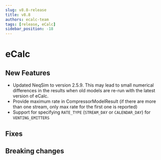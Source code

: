 ```yaml
---
slug: v8.8-release
title: v8.8
authors: ecalc-team
tags: [release, eCalc]
sidebar_position: -18
---
```


# eCalc



## New Features

- Updated NeqSim to version 2.5.9. This may lead to small numerical differences in the results when old models are re-run with the latest version of eCalc.
- Provide maximum rate in CompressorModelResult (if there are more than one stream, only max rate for  the first one is reported)
- Support for specifying `RATE_TYPE` (`STREAM_DAY` or `CALENDAR_DAY`) for `VENTING_EMITTERS`

## Fixes


## Breaking changes


